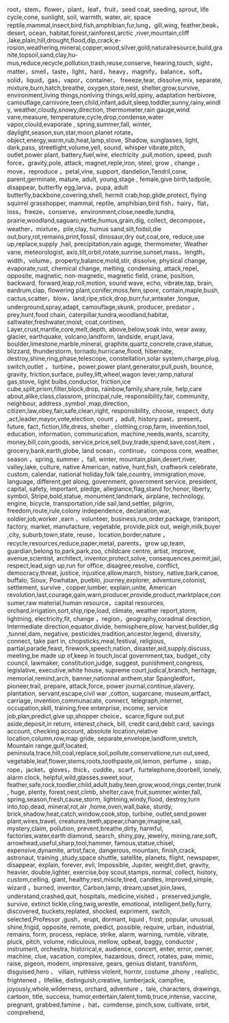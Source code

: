 root，stem，flower，plant，leaf，fruit，seed coat, seeding, sprout, life cycle,cone, sunlight, soil, warmth, water, air, space reptile,mammal,insect,bird,fish,amphibian,fur,lung，gill,wing, feather,beak，desert, ocean, habitat,forest,rainforest,arctic ,river,mountain,cliff ,lake,plain,hill,drought,flood,dip,crack,e-rosion,weathering,mineral,copper,wood,silver,gold,naturalresource,build,granite,topsoil,sand,clay,hu-mus,reduce,recycle,pollution,trash,reuse,conserve, hearing,touch, sight，matter，smell，taste，light，hard，heavy，magnify，balance，soft，solid，liquid，gas，vapor，container， freeeze,tear, dissolve,mix, separate, mixture,burn,hatch,breathe, oxygen,store,nest, shelter,grow,survive, environment,living things,nonlving things,wild,spiny, adaptation herbivore, camouflage,carnivore,teen,child,infant,adult,sleep,toddler,sunny,rainy,windly, weather,cloudy,snowy,direction, thermometer,rain gauge,wind vane,measure, temperature,cycle,drop,condense,water vapor,clould,evaporate , spring,summer,fall, winter, daylight,season,sun,star,moon,planet rotate，object,energy,warm,rub,heat,lamp,stove, Shadow, sunglasses, light, dark,pass, streetlight,volume,yell, sound, whisper vibrate,pitch, outlet,power plant, battery,fuel,wire, electricity ,pull,motion, speed, push force，gravity,pole, attack, magnet,reple,iron, steel, grow , change ，move，reproduce ，petal,vine, support, dandelion,Tendril,cone, parent,germinate, mature, adult, young,stage , female,give birth,tadpole, disappear, butterfly egg,larva，pupa, adult butterfly,backbone,covering,shell, hermit crab,hop,glide,protect, flying squirrel grasshopper, mammal, reptile, amphibian,bird fish，hairy，flat，loss，freeze，conserve，environment,close,needle,tundra, prairie,woodland,saguaro,nettle,humus,grain,dig, collect, decompose，weather，mixture，pile,clay, humus sand,silt,fodsil,die out,bury,rot,remains,print,fossil, dinosaur,dry out,coal,ore, reduce,use up,replace,supply ,hail, precipitation,rain aguge, thermometer,
Weather vane, meteorologist, axis,tilt,orbit,rotate,sunrise,sunset,mass，length，width，volume，property,balance,mold,stir, dissolve, physical change, evaporate,rust, chemical change, melting, condensing, attack,repel, opposite, magnetic, non-magnetic, magnetic field, crane, position, backward, forward,leap,roll,motion, sound wave, echo, vibrate,tap, brain, eardrum,clap, flowering plant,conifer,moss,fern,spore, contain,maple,bush, cactus,scatter，blow，land,ripe,stick,drop,burr,fur,anteater 
,tongue, underground,spray,adapt, camouflage,skunk, producer, predator ，prey,hunt,food chain, caterpillar,tundra,woodland,habitat, saltwater,freshwater,moist, coat,continen,
Layer,crust,mantle,core,melt,depth,
above,below,soak into, wear away,
glacier, earthquake, volcano,landform, landside, erupt,lava, boulder,limestone,marble,mineral,
graphite,quartz,concrete,crave,statue, blizzard, thunderstorm, tornado,hurricane,flood, hibernate, destroy,shine,ring,phase,telescope, constellation,solar system,charge,plug, switch,outlet ，
turbine，power,power plant,generator,pull,push, bounce, gravity, friction,surface, pulley,lift,wheel,wagon lever,ramp,natural gas,stove, light  bulbs,conductor, friction,ice cube,split,prism,filter,block,drop, rainbow,family,share,role, help,care about,alike,class,classrom, principal,rule, responsibility,fair, community, neighbour, address ,symbol ,map,direction, citizen,law,obey,fair,safe,clean,right, responsibility, choose, respect, duty ,act,leader,mayor,vote,election, count ，adult, history past，present，future, fact, fiction,life,dress, shelter , clothing,crop,farm, invention,tool, education, information, communication, machine,needs,wants, scarcity, money,bill,coin,goods, service,price,sell,buy,trade,spend,save,cost,item ，grocery,bank,earth,globe, land ocean，continue， composs core, weather, season ，spring, summer ，fall, winter, mountain,plain,desert,river, valley,lake, culture, native American, native, hunt,fish, craftwork celebrate, custom, calendar, national holiday,folk tale,country, immigration,move, language, different,get along, government, government service, president, capital, safety, important, pledge, allegiance,flag,stand for,honor, liberty, symbol, Stripe,bold,statue, monument,landmark, airplane, technology, engine, bicycle, transportation,ride sail,land,settler, pilgrim, freedom,route,rule,colony independence, declaration,war, soldier,job,worker ,earn ，volunteer, business,run,order,package, transport, factory, market, manufacture, vegetable, provide,pick out, weigh,milk,buyer ,city, suburb,town,state, reuse，location,border,nature ，recycle,resources,reduce,paper,metal,
parents，grow up,team, guardian,belong to,park,park,zoo, childcare centre, artist, improve, avenue,scientist, architect, inventor,protect,solve, consequences,permit,jail, respect,lead,sign up,run for office, disagree,resolve, conflict, democracy,threat, justice, injustice,allow,march, history, native,bark,canoe, buffalo, Sioux, Powhatan, pueblo, journey,explorer, adventure,colonist, settlement, survive , copper,lumber, explain,unite, American revolution,last,courage,gain,warn,producer,provide,product,marktplace,consumer,raw material,human resource，capital resources, orchard,irrigation,sort,ship,ripe,load, climate, weather report,storm, lightning, electricity,fit, change ，region，geography,coradinal direction,
Intermediate direction,equator,divide, hemisphere,plow, harvest,bullder,dig
,tunnel,dam, negative, pesticides,tradition,ancestor,legend, diversity, connect, take part in, chopsticks,meal,festival, religious, partial,parade,feast, firework,speech,nation, disaster,aid,supply,discuss, meeting,be made up of,keep in touch,local government,tax, budget,,city council, lawmaker, constitution,judge, suggest, punishment,congress, legislative, executive,white house, supreme court,judical,branch, heritage, memorial,remind,arch, banner,nationnal anthem,star Spangledfort，pioneer,trail, prepare, attack,force, power journal,continue,slavery, plantation, servant,escape,civil war
,cotton, sugarcane, museum,artfact, carriage, invention,communacate, connect, telegraph,internet, occupation,skill, training,free enterprise, income, service job,plan,predict,give up,shopper choice，scarce,figure out,put aside,deposit,in return, interest,check,
bill, credit card,debit card, savings account, checking account, absolute location,relative location,column,row,map gride, separate,envelope,landform,sretch,
Mountain range,gulf,located, peninsula,trace,hill,coal,replace,soil,pollute,conservatione,run out,seed, vegetable,leaf,flower,stems,roots,toothpaste,oil,lemon, perfume ，soap，rope，jacket，gloves，thick，cuddle，scarf，furtelephone,doorbell, lonely, alarm clock, helpful,wild,glasses,sweet,sour, feather,safe,rock,toodler,child,adult,baby,teen,grow,wood,rings,center,trunk,
huge, plenty, forest,nest,climb, shelter,cave,fruit,summer,winter,fall,
spring,season,fresh,cause,storm, lightning,windy,flood, destroy,turn into,top,dead, mineral,rot,air ,home,oven,wall,bake,
sturdy, brick,shadow,heat,catch,window,cook,stop, turbine, outlet,send,power plant,wires,travel, creatures,teeth,appear,change,imagine,sail, mystery,claim, pollution, prevent,breathe,dirty, harmful, factories,water,earth diamond, search, shiny,pay, jewelry, mining,rare,soft, arrowhead,useful,sharp,tool,hammer, famous,statue,chisel, expensive,dynamite, artist,face, dangerous, mountain, finish,crack, astronaut, training ,study,space shuttle, satellite, planets, flight, newspaper, disappear, explain, forever, evil, Impossible, Jupiter, weight,diet, gravity, heavier, double,lighter, exercise,boy scout,stamps, normal, collect, history, custom,celling, giant, healthy,rest,miscle,tired, candles, improved,simple, wizard ，burned, inventor, Carbon,lamp, dream,upset,join,laws, understand,crashed,quit, hospitals, medicine,visited ，preserved,jungle, survive, extinct tickle,cling,twig,wrestle, emotional, intelligent,belly,furry, discovered, buckets,replated, shocked, expriment, switch, selected,Professor ,gush，erupt, dormant, liquid , frost, popular, unusual, shine,frigid, opposite, remote, predict, possible, require, urban, industrial, remains, form, process, replace, strike, alarm, warning, rumble, vibrate, pluck, pitch, volume, ridiculous, mellow, upbeat, baggy, conductor , instrument, orchestra, historical,e, audience, concert, enter, error, owner, machine, clue, vacation, complex, hazardous, direct, rotates, paw, mimic, raise, pigeon, modern, impressive, gears, genius distant, transform, disguised,hero 、 villain, ruthless violent, horror, costume ,phony , realistic, frightened ，lifelike, distinguish,creative, lumberjack, campfire, joyously,whole,wilderness, orchard, adventure ，tale, characters, drawings, cartoon, title, success, humor,entertain,talent,tomb,truce,intense, vaccine, pregnant, grabbed,famine ，hat，comdense, pinch,sow, cultivate, orbit,
comprehend,











